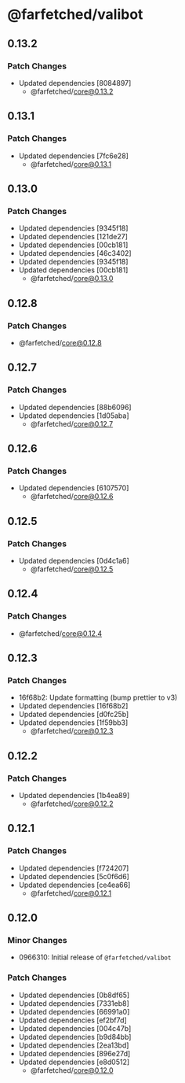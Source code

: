 # @farfetched/valibot

## 0.13.2

### Patch Changes

- Updated dependencies [8084897]
  - @farfetched/core@0.13.2

## 0.13.1

### Patch Changes

- Updated dependencies [7fc6e28]
  - @farfetched/core@0.13.1

## 0.13.0

### Patch Changes

- Updated dependencies [9345f18]
- Updated dependencies [121de27]
- Updated dependencies [00cb181]
- Updated dependencies [46c3402]
- Updated dependencies [9345f18]
- Updated dependencies [00cb181]
  - @farfetched/core@0.13.0

## 0.12.8

### Patch Changes

- @farfetched/core@0.12.8

## 0.12.7

### Patch Changes

- Updated dependencies [88b6096]
- Updated dependencies [1d05aba]
  - @farfetched/core@0.12.7

## 0.12.6

### Patch Changes

- Updated dependencies [6107570]
  - @farfetched/core@0.12.6

## 0.12.5

### Patch Changes

- Updated dependencies [0d4c1a6]
  - @farfetched/core@0.12.5

## 0.12.4

### Patch Changes

- @farfetched/core@0.12.4

## 0.12.3

### Patch Changes

- 16f68b2: Update formatting (bump prettier to v3)
- Updated dependencies [16f68b2]
- Updated dependencies [d0fc25b]
- Updated dependencies [1f59bb3]
  - @farfetched/core@0.12.3

## 0.12.2

### Patch Changes

- Updated dependencies [1b4ea89]
  - @farfetched/core@0.12.2

## 0.12.1

### Patch Changes

- Updated dependencies [f724207]
- Updated dependencies [5c0f6d6]
- Updated dependencies [ce4ea66]
  - @farfetched/core@0.12.1

## 0.12.0

### Minor Changes

- 0966310: Initial release of `@farfetched/valibot`

### Patch Changes

- Updated dependencies [0b8df65]
- Updated dependencies [7331eb8]
- Updated dependencies [66991a0]
- Updated dependencies [ef2bf7d]
- Updated dependencies [004c47b]
- Updated dependencies [b9d84bb]
- Updated dependencies [2ea13bd]
- Updated dependencies [896e27d]
- Updated dependencies [e8d0512]
  - @farfetched/core@0.12.0
